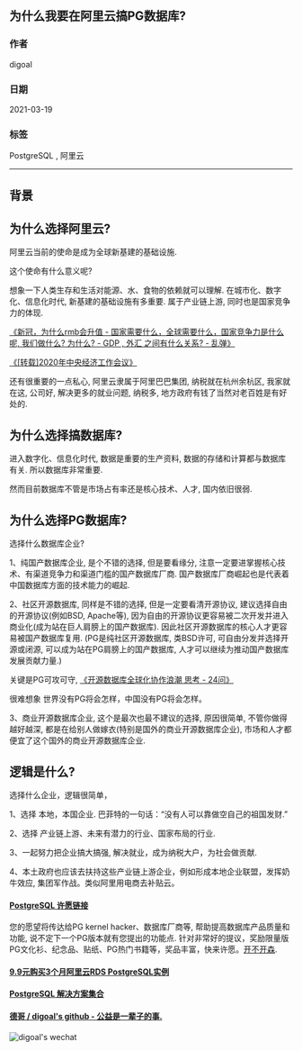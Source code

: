 ## 为什么我要在阿里云搞PG数据库?           
               
### 作者               
digoal               
               
### 日期               
2021-03-19                
               
### 标签               
PostgreSQL , 阿里云              
               
----               
               
## 背景               
   
## 为什么选择阿里云?   
   
阿里云当前的使命是成为全球新基建的基础设施.    
   
这个使命有什么意义呢?     
   
想象一下人类生存和生活对能源、水、食物的依赖就可以理解. 在城市化、数字化、信息化时代, 新基建的基础设施有多重要. 属于产业链上游, 同时也是国家竞争力的体现.    
   
[《新冠，为什么rmb会升值 - 国家需要什么，全球需要什么，国家竞争力是什么呢, 我们做什么? 为什么? - GDP , 外汇 之间有什么关系?  - 乱弹》](../202101/20210118_04.md)     
   
[《[转载]2020年中央经济工作会议》](../202012/20201230_01.md)     
   
还有很重要的一点私心, 阿里云隶属于阿里巴巴集团, 纳税就在杭州余杭区, 我家就在这, 公司好, 解决更多的就业问题, 纳税多, 地方政府有钱了当然对老百姓是有好处的.     
      
## 为什么选择搞数据库?   
进入数字化、信息化时代, 数据是重要的生产资料, 数据的存储和计算都与数据库有关. 所以数据库非常重要.    
   
然而目前数据库不管是市场占有率还是核心技术、人才, 国内依旧很弱.     
   
## 为什么选择PG数据库?   
   
选择什么数据库企业?     
   
1、纯国产数据库企业, 是个不错的选择, 但是要看缘分, 注意一定要进掌握核心技术、有渠道竞争力和渠道门槛的国产数据库厂商. 国产数据库厂商崛起也是代表着中国数据库方面的技术能力的崛起.    
   
2、社区开源数据库, 同样是不错的选择, 但是一定要看清开源协议, 建议选择自由的开源协议(例如BSD, Apache等), 因为自由的开源协议更容易被二次开发并进入商业化(成为站在巨人肩膀上的国产数据库). 因此社区开源数据库的核心人才更容易被国产数据库复用.  (PG是纯社区开源数据库, 类BSD许可, 可自由分发并选择开源或闭源, 可以成为站在PG肩膀上的国产数据库, 人才可以继续为推动国产数据库发展贡献力量.)    
  
关键是PG可攻可守, [《开源数据库全球化协作浪潮 思考 - 24问》](../202101/20210120_02.md)    
   
很难想象 世界没有PG将会怎样，中国没有PG将会怎样。   
   
3、商业开源数据库企业, 这个是最次也最不建议的选择, 原因很简单, 不管你做得越好越深, 都是在给别人做嫁衣(特别是国外的商业开源数据库企业), 市场和人才都便宜了这个国外的商业开源数据库企业.     
   
## 逻辑是什么?    
   
选择什么企业，逻辑很简单，   
   
1、选择 本地，本国企业. 巴菲特的一句话：“没有人可以靠做空自己的祖国发财.”  
   
2、选择 产业链上游、未来有潜力的行业、国家布局的行业.   
   
3、一起努力把企业搞大搞强, 解决就业，成为纳税大户，为社会做贡献.   
   
4、本土政府也应该去扶持这些产业链上游企业，例如形成本地企业联盟，发挥奶牛效应, 集团军作战。类似阿里用电商去补贴云。    
   
     
  
#### [PostgreSQL 许愿链接](https://github.com/digoal/blog/issues/76 "269ac3d1c492e938c0191101c7238216")
您的愿望将传达给PG kernel hacker、数据库厂商等, 帮助提高数据库产品质量和功能, 说不定下一个PG版本就有您提出的功能点. 针对非常好的提议，奖励限量版PG文化衫、纪念品、贴纸、PG热门书籍等，奖品丰富，快来许愿。[开不开森](https://github.com/digoal/blog/issues/76 "269ac3d1c492e938c0191101c7238216").  
  
  
#### [9.9元购买3个月阿里云RDS PostgreSQL实例](https://www.aliyun.com/database/postgresqlactivity "57258f76c37864c6e6d23383d05714ea")
  
  
#### [PostgreSQL 解决方案集合](https://yq.aliyun.com/topic/118 "40cff096e9ed7122c512b35d8561d9c8")
  
  
#### [德哥 / digoal's github - 公益是一辈子的事.](https://github.com/digoal/blog/blob/master/README.md "22709685feb7cab07d30f30387f0a9ae")
  
  
![digoal's wechat](../pic/digoal_weixin.jpg "f7ad92eeba24523fd47a6e1a0e691b59")
  
